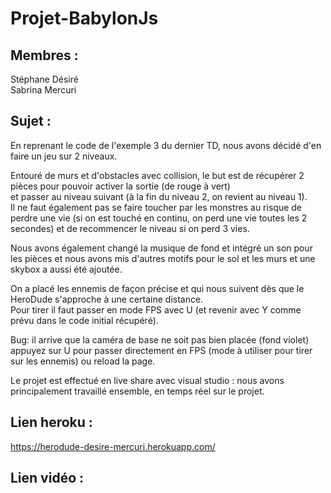 # Projet-BabylonJs

## Membres :  
Stéphane Désiré  
Sabrina Mercuri  

## Sujet :  
En reprenant le code de l'exemple 3 du dernier TD, nous avons décidé d'en faire un jeu sur 2 niveaux.  

Entouré de murs et d'obstacles avec collision, le but est de récupérer 2 pièces pour pouvoir activer la sortie (de rouge à vert)   
et passer au niveau suivant (à la fin du niveau 2, on revient au niveau 1).   
Il ne faut également pas se faire toucher par les monstres au risque de perdre une vie (si on est touché en continu, on perd une vie toutes les 2 secondes) et de recommencer le niveau si on perd 3 vies.  

Nous avons également changé la musique de fond et intégré un son pour les pièces et nous avons mis d'autres motifs pour le sol et les murs et une skybox a aussi été ajoutée.    

On a placé les ennemis de façon précise et qui nous suivent dès que le HeroDude s'approche à une certaine distance.  
Pour tirer il faut passer en mode FPS avec U (et revenir avec Y comme prévu dans le code initial récupéré).  

Bug: il arrive que la caméra de base ne soit pas bien placée (fond violet) appuyez sur U pour passer directement en FPS 
(mode à utiliser pour tirer sur les ennemis)  ou reload la page.  

Le projet est effectué en live share avec visual studio : nous avons principalement travaillé ensemble, en temps réel sur le projet.  

## Lien heroku :  
https://herodude-desire-mercuri.herokuapp.com/  

## Lien vidéo :  
